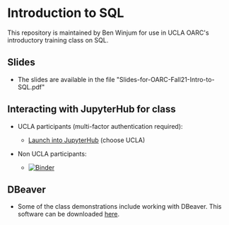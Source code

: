 # Introduction to SQL

This repository is maintained by Ben Winjum for use in UCLA OARC's introductory training class on SQL.

## Slides

* The slides are available in the file "Slides-for-OARC-Fall21-Intro-to-SQL.pdf"

## Interacting with JupyterHub for class

* UCLA participants (multi-factor authentication required):

  * <a href="https://jupyter.idre.ucla.edu/hub/user-redirect/git-pull?repo=https%3A%2F%2Fgithub.com%2Fbenjum%2Foarc-fall21-intro-to-sql&urlpath=lab%2Ftree%2Foarc-fall21-intro-to-sql%2F&branch=main">Launch into JupyterHub</a> (choose UCLA)

* Non UCLA participants:
  * [![Binder](https://mybinder.org/badge_logo.svg)](https://mybinder.org/v2/gh/benjum/oarc-fall21-intro-to-sql/main?urlpath=lab)

## DBeaver

* Some of the class demonstrations include working with DBeaver.  This software can be downloaded [here](https://dbeaver.io/download/).
